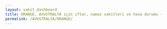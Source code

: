 ```yaml
---
layout: vakit_dashboard
title: ORANGE, AVUSTRALYA için iftar, namaz vakitleri ve hava durumu - ilçe/eyalet seç
permalink: /AVUSTRALYA/ORANGE/
---
```


<script type="text/javascript">
  var GLOBAL_COUNTRY = 'AVUSTRALYA';
  var GLOBAL_CITY = 'ORANGE';
  var GLOBAL_STATE = '';
  var lat = 72;
  var lon = 21;
</script>

